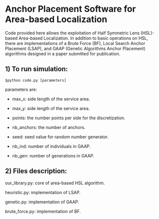# Anchor Placement Software for Area-based Localization

Code provided here allows the exploitation of Half Symmetric Lens (HSL)-based Area-based Localization. In addition to basic operations on HSL, there are implementations of a Brute Force (BF), Local Search Anchor Placement (LSAP), and GAAP (Genetic Algorithms Anchor Placement) algorithms designed in a paper submitted for publication.   

## 1) To run simulation:
```
$python code.py [parameters]
```

parameters are:

- max_x: side length of the service area.

- max_y: side length of the service area.

- points: the number points per side for the discretization.

- nb_anchors: the number of anchors.

- seed: seed value for random number generator.

- nb_ind: number of individuals in GAAP.

- nb_gen: number of generations in GAAP.

## 2) Files description:

our_library.py: core of area-based HSL algorithm.

heuristic.py: implementation of LSAP.

genetic.py: implementation of GAAP.

brute_force.py: implementation of BF.
